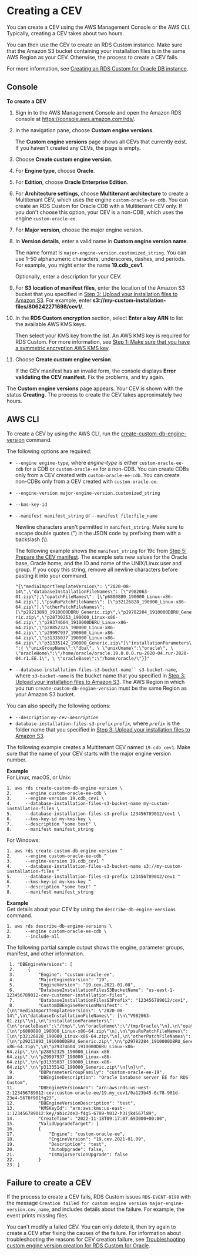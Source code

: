 # Creating a CEV<a name="custom-cev.create"></a>

You can create a CEV using the AWS Management Console or the AWS CLI\. Typically, creating a CEV takes about two hours\.

You can then use the CEV to create an RDS Custom instance\. Make sure that the Amazon S3 bucket containing your installation files is in the same AWS Region as your CEV\. Otherwise, the process to create a CEV fails\.

For more information, see [Creating an RDS Custom for Oracle DB instance](custom-creating.md#custom-creating.create)\.

## Console<a name="custom-cev.create.console"></a>

**To create a CEV**

1. Sign in to the AWS Management Console and open the Amazon RDS console at [https://console\.aws\.amazon\.com/rds/](https://console.aws.amazon.com/rds/)\.

1. In the navigation pane, choose **Custom engine versions**\.

   The **Custom engine versions** page shows all CEVs that currently exist\. If you haven't created any CEVs, the page is empty\.

1. Choose **Create custom engine version**\.

1. For **Engine type**, choose **Oracle**\.

1. For **Edition**, choose **Oracle Enterprise Edition**\.

1. For **Architecture settings**, choose **Multitenant architecture** to create a Multitenant CEV, which uses the engine `custom-oracle-ee-cdb`\. You can create an RDS Custom for Oracle CDB with a Multitenant CEV only\. If you don't choose this option, your CEV is a non\-CDB, which uses the engine `custom-oracle-ee`\.

1. For **Major version**, choose the major engine version\.

1. In **Version details**, enter a valid name in **Custom engine version name**\.

   The name format is `major-engine-version.customized_string`\. You can use 1–50 alphanumeric characters, underscores, dashes, and periods\. For example, you might enter the name **19\.cdb\_cev1**\.

   Optionally, enter a description for your CEV\.

1. For **S3 location of manifest files**, enter the location of the Amazon S3 bucket that you specified in [Step 3: Upload your installation files to Amazon S3](custom-cev.preparing.md#custom-cev.preparing.s3)\. For example, enter **s3://my\-custom\-installation\-files/806242271698/cev1/**\.

1. In the **RDS Custom encryption** section, select **Enter a key ARN** to list the available AWS KMS keys\.

   Then select your KMS key from the list\. An AWS KMS key is required for RDS Custom\. For more information, see [Step 1: Make sure that you have a symmetric encryption AWS KMS key](custom-setup-orcl.md#custom-setup-orcl.cmk)\.

1. Choose **Create custom engine version**\.

   If the CEV manifest has an invalid form, the console displays **Error validating the CEV manifest**\. Fix the problems, and try again\.

The **Custom engine versions** page appears\. Your CEV is shown with the status **Creating**\. The process to create the CEV takes approximately two hours\.

## AWS CLI<a name="custom-cev.create.CEV"></a>

To create a CEV by using the AWS CLI, run the [create\-custom\-db\-engine\-version](https://docs.aws.amazon.com/cli/latest/reference/rds/create-custom-db-engine-version.html) command\.

The following options are required:
+ `--engine engine-type`, where *engine\-type* is either `custom-oracle-ee-cdb` for a CDB or `custom-oracle-ee` for a non\-CDB\. You can create CDBs only from a CEV created with `custom-oracle-ee-cdb`\. You can create non\-CDBs only from a CEV created with `custom-oracle-ee`\.
+ `--engine-version major-engine-version.customized_string`
+ `--kms-key-id`
+ `--manifest manifest_string` or `--manifest file:file_name`

  Newline characters aren't permitted in `manifest_string`\. Make sure to escape double quotes \("\) in the JSON code by prefixing them with a backslash \(\\\)\.

  The following example shows the `manifest_string` for 19c from [Step 5: Prepare the CEV manifest](custom-cev.preparing.md#custom-cev.preparing.manifest)\. The example sets new values for the Oracle base, Oracle home, and the ID and name of the UNIX/Linux user and group\. If you copy this string, remove all newline characters before pasting it into your command\.

  `"{\"mediaImportTemplateVersion\": \"2020-08-14\",\"databaseInstallationFileNames\": [\"V982063-01.zip\"],\"opatchFileNames\": [\"p6880880_190000_Linux-x86-64.zip\"],\"psuRuPatchFileNames\": [\"p32126828_190000_Linux-x86-64.zip\"],\"otherPatchFileNames\": [\"p29213893_1910000DBRU_Generic.zip\",\"p29782284_1910000DBRU_Generic.zip\",\"p28730253_190000_Linux-x86-64.zip\",\"p29374604_1910000DBRU_Linux-x86-64.zip\",\"p28852325_190000_Linux-x86-64.zip\",\"p29997937_190000_Linux-x86-64.zip\",\"p31335037_190000_Linux-x86-64.zip\",\"p31335142_190000_Generic.zip\"]\"installationParameters\":{ \"unixGroupName\":\"dba\", \ \"unixUname\":\"oracle\", \ \"oracleHome\":\"/home/oracle/oracle.19.0.0.0.ru-2020-04.rur-2020-04.r1.EE.1\", \ \"oracleBase\":\"/home/oracle/\"}}"`
+ `--database-installation-files-s3-bucket-name`` s3-bucket-name`, where `s3-bucket-name` is the bucket name that you specified in [Step 3: Upload your installation files to Amazon S3](custom-cev.preparing.md#custom-cev.preparing.s3)\. The AWS Region in which you run `create-custom-db-engine-version` must be the same Region as your Amazon S3 bucket\.

You can also specify the following options:
+ `--description` *`my-cev-description`*
+ `database-installation-files-s3-prefix` *`prefix`*, where *`prefix`* is the folder name that you specified in [Step 3: Upload your installation files to Amazon S3](custom-cev.preparing.md#custom-cev.preparing.s3)\.

The following example creates a Multitenant CEV named `19.cdb_cev1`\. Make sure that the name of your CEV starts with the major engine version number\.

**Example**  
For Linux, macOS, or Unix:  

```
1. aws rds create-custom-db-engine-version \
2.     --engine custom-oracle-ee-cdb \
3.     --engine-version 19.cdb_cev1 \
4.     --database-installation-files-s3-bucket-name my-custom-installation-files \
5.     --database-installation-files-s3-prefix 123456789012/cev1 \
6.     --kms-key-id my-kms-key \
7.     --description "some text" \
8.     --manifest manifest_string
```
For Windows:  

```
1. aws rds create-custom-db-engine-version ^
2.     --engine custom-oracle-ee-cdb ^
3.     --engine-version 19.cdb_cev1 ^
4.     --database-installation-files-s3-bucket-name s3://my-custom-installation-files ^
5.     --database-installation-files-s3-prefix 123456789012/cev1 ^
6.     --kms-key-id my-kms-key ^
7.     --description "some text" ^
8.     --manifest manifest_string
```

**Example**  
Get details about your CEV by using the `describe-db-engine-versions` command\.  

```
1. aws rds describe-db-engine-versions \
2.     --engine custom-oracle-ee-cdb \
3.     --include-all
```
The following partial sample output shows the engine, parameter groups, manifest, and other information\.  

```
 1. "DBEngineVersions": [
 2.     {
 3.         "Engine": "custom-oracle-ee",
 4.         "MajorEngineVersion": "19",
 5.         "EngineVersion": "19.cev.2021-01.08",
 6.         "DatabaseInstallationFilesS3BucketName": "us-east-1-123456789012-cev-customer-installation-files",
 7.         "DatabaseInstallationFilesS3Prefix": "123456789012/cev1",
 8.         "CustomDBEngineVersionManifest": "{\n\"mediaImportTemplateVersion\": \"2020-08-14\",\n\"databaseInstallationFileNames\": [\n\"V982063-01.zip\"\n],\n\"installationParameters\": {\n\"oracleBase\":\"/tmp\",\n\"oracleHome\":\"/tmp/Oracle\"\n},\n\"opatchFileNames\": [\n\"p6880880_190000_Linux-x86-64.zip\"\n],\n\"psuRuPatchFileNames\": [\n\"p32126828_190000_Linux-x86-64.zip\"\n],\n\"otherPatchFileNames\": [\n\"p29213893_1910000DBRU_Generic.zip\",\n\"p29782284_1910000DBRU_Generic.zip\",\n\"p28730253_190000_Linux-x86-64.zip\",\n\"p29374604_1910000DBRU_Linux-x86-64.zip\",\n\"p28852325_190000_Linux-x86-64.zip\",\n\"p29997937_190000_Linux-x86-64.zip\",\n\"p31335037_190000_Linux-x86-64.zip\",\n\"p31335142_190000_Generic.zip\"\n]\n}\n",
 9.         "DBParameterGroupFamily": "custom-oracle-ee-19",
10.         "DBEngineDescription": "Oracle Database server EE for RDS Custom",
11.         "DBEngineVersionArn": "arn:aws:rds:us-west-2:123456789012:cev:custom-oracle-ee/19.my_cev1/0a123b45-6c78-901d-23e4-5678f901fg23",
12.         "DBEngineVersionDescription": "test",
13.         "KMSKeyId": "arn:aws:kms:us-east-1:123456789012:key/ab1c2de3-f4g5-6789-h012-h3ijk4567l89",
14.         "CreateTime": "2022-11-18T09:17:07.693000+00:00",
15.         "ValidUpgradeTarget": [
16.         {
17.             "Engine": "custom-oracle-ee",
18.             "EngineVersion": "19.cev.2021-01.09",
19.             "Description": "test",
20.             "AutoUpgrade": false,
21.             "IsMajorVersionUpgrade": false
22.         }
23. ]
```

## Failure to create a CEV<a name="custom-cev.create.failure"></a>

If the process to create a CEV fails, RDS Custom issues `RDS-EVENT-0198` with the message `Creation failed for custom engine version major-engine-version.cev_name`, and includes details about the failure\. For example, the event prints missing files\.

You can't modify a failed CEV\. You can only delete it, then try again to create a CEV after fixing the causes of the failure\. For information about troubleshooting the reasons for CEV creation failure, see [Troubleshooting custom engine version creation for RDS Custom for Oracle](custom-troubleshooting.md#custom-troubleshooting.cev)\.